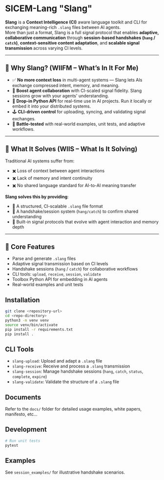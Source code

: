 # SICEM-Lang "Slang"

**Slang** is a **Context Intelligence (CI)** aware language toolkit and CLI for exchanging meaning-rich `.slang` files between AI agents.  
More than just a format, Slang is a full signal protocol that enables **adaptive, collaborative communication** through **session-based handshakes (`hang` / `catch`)**, **context-sensitive content adaptation**, and **scalable signal transmission** across varying CI levels.

---

## 🚀 Why Slang? (WIIFM – What’s In It For Me)

- ✅ **No more context loss** in multi-agent systems — Slang lets AIs exchange compressed intent, memory, and meaning.
- 🧠 **Boost agent collaboration** with CI-scaled signal fidelity. Slang sessions grow with your agents' understanding.
- 🧰 **Drop-in Python API** for real-time use in AI projects. Run it locally or embed it into your distributed systems.
- 🕹️ **CLI-driven control** for uploading, syncing, and validating signal exchanges.
- 🧪 **Battle-tested** with real-world examples, unit tests, and adaptive workflows.

---

## 🧩 What It Solves (WIIS – What Is It Solving)

Traditional AI systems suffer from:
- ✖️ Loss of context between agent interactions
- ✖️ Lack of memory and intent continuity
- ✖️ No shared language standard for AI-to-AI meaning transfer

**Slang solves this by providing**:
- 🌱 A structured, CI-scalable `.slang` file format
- 🤝 A handshake/session system (`hang/catch`) to confirm shared understanding
- 🧭 Built-in signal protocols that evolve with agent interaction and memory depth

---

## 🔧 Core Features

- Parse and generate `.slang` files  
- Adaptive signal transmission based on CI levels  
- Handshake sessions (`hang` / `catch`) for collaborative workflows  
- CLI tools: `upload`, `receive`, `session`, `validate`  
- Toolbox Python API for embedding in AI agents  
- Real-world examples and unit tests

## Installation
```bash
git clone <repository-url>
cd <repo-directory>
python3 -m venv venv
source venv/bin/activate
pip install -r requirements.txt
pip install .
```

## CLI Tools
- `slang-upload`: Upload and adapt a `.slang` file
- `slang-receive`: Receive and process a `.slang` transmission
- `slang-session`: Manage handshake sessions (`hang`, `catch`, `status`, `complete`, `expire`)
- `slang-validate`: Validate the structure of a `.slang` file

## Documents
Refer to the `docs/` folder for detailed usage examples, white papers, manifesto, etc...

## Development
```bash
# Run unit tests
pytest
```

## Examples
See `session_examples/` for illustrative handshake scenarios.
